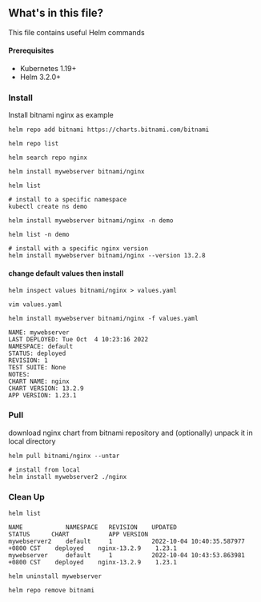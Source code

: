 ## What's in this file?

This file contains useful Helm commands

#### Prerequisites
* Kubernetes 1.19+
* Helm 3.2.0+

### Install
Install bitnami nginx as example
```
helm repo add bitnami https://charts.bitnami.com/bitnami

helm repo list

helm search repo nginx

helm install mywebserver bitnami/nginx

helm list

# install to a specific namespace
kubectl create ns demo

helm install mywebserver bitnami/nginx -n demo

helm list -n demo

# install with a specific nginx version
helm install mywebserver bitnami/nginx --version 13.2.8

```

#### change default values then install

```
helm inspect values bitnami/nginx > values.yaml

vim values.yaml

helm install mywebserver bitnami/nginx -f values.yaml

NAME: mywebserver
LAST DEPLOYED: Tue Oct  4 10:23:16 2022
NAMESPACE: default
STATUS: deployed
REVISION: 1
TEST SUITE: None
NOTES:
CHART NAME: nginx
CHART VERSION: 13.2.9
APP VERSION: 1.23.1
```

### Pull
download nginx chart from bitnami repository and (optionally) unpack it in local directory
```
helm pull bitnami/nginx --untar

# install from local
helm install mywebserver2 ./nginx 
```

### Clean Up
```
helm list

NAME        	NAMESPACE	REVISION	UPDATED                             	STATUS  	CHART       	APP VERSION 
mywebserver2	default  	1       	2022-10-04 10:40:35.587977 +0800 CST	deployed	nginx-13.2.9	1.23.1
mywebserver 	default  	1       	2022-10-04 10:43:53.863981 +0800 CST	deployed	nginx-13.2.9	1.23.1
```

```
helm uninstall mywebserver

helm repo remove bitnami
```